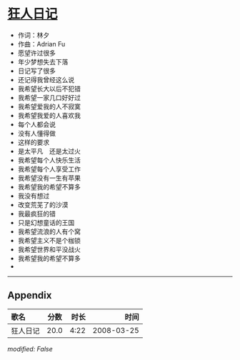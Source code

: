 # [狂人日记](https://music.163.com/song?id=65097)

* 作词：林夕
* 作曲：Adrian Fu
* 愿望许过很多
* 年少梦想失去下落
* 日记写了很多
* 还记得我曾经这么说
* 我希望长大以后不犯错
* 我希望一家几口好好过
* 我希望爱我的人不寂寞
* 我希望我爱的人喜欢我
* 每个人都会说
* 没有人懂得做
* 这样的要求
* 是太平凡　还是太过火
* 我希望每个人快乐生活
* 我希望每个人享受工作
* 我希望没有一生有苹果
* 我希望我的希望不算多
* 我没有想过
* 改变荒芜了的沙漠
* 我最疯狂的错
* 只是幻想童话的王国
* 我希望流浪的人有个窝
* 我希望主义不是个枷锁
* 我希望世界和平没战火
* 我希望我的希望不算多
* 


---

## Appendix

|歌名|分数|时长|时间|
|:---|:---:|---:|---:|
|狂人日记|20.0|4:22|2008-03-25

*modified: False*